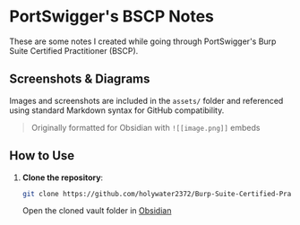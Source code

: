 # PortSwigger's BSCP Notes

These are some notes I created while going through PortSwigger's Burp Suite Certified Practitioner (BSCP). 

## Screenshots & Diagrams

Images and screenshots are included in the `assets/` folder and referenced using standard Markdown syntax for GitHub compatibility.
> Originally formatted for Obsidian with `![[image.png]]` embeds

## How to Use

1. **Clone the repository**:
   ```bash
   git clone https://github.com/holywater2372/Burp-Suite-Certified-Practitioner.git
   ```
   
   Open the cloned vault folder in [Obsidian](https://obsidian.md/)
